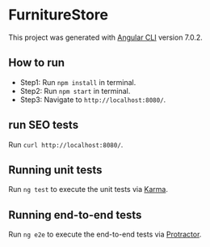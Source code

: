 # FurnitureStore

This project was generated with [Angular CLI](https://github.com/angular/angular-cli) version 7.0.2.

## How to run
* Step1: Run `npm install` in terminal.
* Step2: Run `npm start` in terminal. 
* Step3: Navigate to `http://localhost:8080/`. 

## run SEO tests
Run `curl http://localhost:8080/`.

## Running unit tests

Run `ng test` to execute the unit tests via [Karma](https://karma-runner.github.io).

## Running end-to-end tests

Run `ng e2e` to execute the end-to-end tests via [Protractor](http://www.protractortest.org/).

